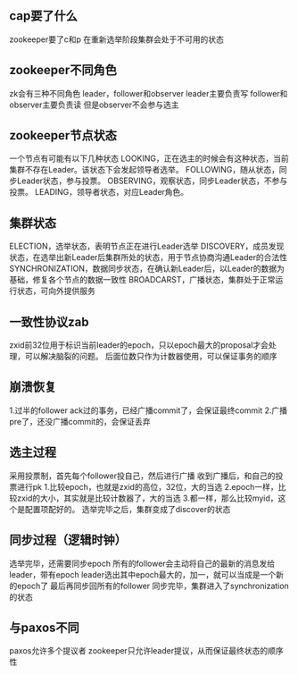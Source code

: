## cap要了什么
zookeeper要了c和p
在重新选举阶段集群会处于不可用的状态

## zookeeper不同角色
zk会有三种不同角色
leader，follower和observer
leader主要负责写
follower和observer主要负责读
但是observer不会参与选主

## zookeeper节点状态
一个节点有可能有以下几种状态
LOOKING，正在选主的时候会有这种状态，当前集群不存在Leader。该状态下会发起领导者选举。
FOLLOWING，随从状态，同步Leader状态，参与投票。
OBSERVING，观察状态，同步Leader状态，不参与投票。
LEADING，领导者状态，对应Leader角色。

## 集群状态
ELECTION，选举状态，表明节点正在进行Leader选举
DISCOVERY，成员发现状态，在选举出新Leader后集群所处的状态，用于节点协商沟通Leader的合法性
SYNCHRONIZATION，数据同步状态，在确认新Leader后，以Leader的数据为基础，修复各个节点的数据一致性
BROADCARST，广播状态，集群处于正常运行状态，可向外提供服务

## 一致性协议zab
zxid前32位用于标识当前leader的epoch，只以epoch最大的proposal才会处理，可以解决脑裂的问题。
后面位数只作为计数器使用，可以保证事务的顺序


## 崩溃恢复
1.过半的follower ack过的事务，已经广播commit了，会保证最终commit
2.广播pre了，还没广播commit的，会保证丢弃

## 选主过程
采用投票制，首先每个follower投自己，然后进行广播
收到广播后，和自己的投票进行pk
1.比较epoch，也就是zxid的高位，32位，大的当选
2.epoch一样，比较zxid的大小，其实就是比较计数器了，大的当选
3.都一样，那么比较myid，这个是配置项配好的。
选举完毕之后，集群变成了discover的状态

## 同步过程（逻辑时钟）
选举完毕，还需要同步epoch
所有的follower会主动将自己的最新的消息发给leader，带有epoch
leader选出其中epoch最大的，加一，就可以当成是一个新的epoch了
最后再同步回所有的follower
同步完毕，集群进入了synchronization的状态

## 与paxos不同
paxos允许多个提议者
zookeeper只允许leader提议，从而保证最终状态的顺序性
